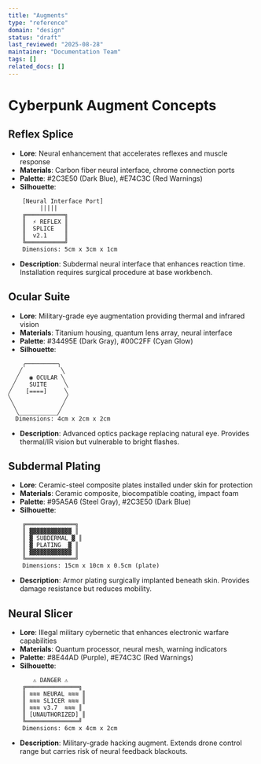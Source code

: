 ```yaml
---
title: "Augments"
type: "reference"
domain: "design"
status: "draft"
last_reviewed: "2025-08-28"
maintainer: "Documentation Team"
tags: []
related_docs: []
---
```


# Cyberpunk Augment Concepts

## Reflex Splice
- **Lore**: Neural enhancement that accelerates reflexes and muscle response
- **Materials**: Carbon fiber neural interface, chrome connection ports
- **Palette**: #2C3E50 (Dark Blue), #E74C3C (Red Warnings)
- **Silhouette**: 
```
    [Neural Interface Port]
         |||||
    ╔═══════════╗
    ║  ⚡ REFLEX ║
    ║  SPLICE   ║
    ║  v2.1     ║
    ╚═══════════╝
    Dimensions: 5cm x 3cm x 1cm
```
- **Description**: Subdermal neural interface that enhances reaction time. Installation requires surgical procedure at base workbench.

## Ocular Suite
- **Lore**: Military-grade eye augmentation providing thermal and infrared vision
- **Materials**: Titanium housing, quantum lens array, neural interface
- **Palette**: #34495E (Dark Gray), #00C2FF (Cyan Glow)
- **Silhouette**:
```
    ╭─────────╮
   ╱           ╲
  ╱   ◉ OCULAR ╲
 ╱    SUITE     ╲
╱    [====]     ╲
╲               ╱
 ╲             ╱
  ╲___________╱
  Dimensions: 4cm x 2cm x 2cm
```
- **Description**: Advanced optics package replacing natural eye. Provides thermal/IR vision but vulnerable to bright flashes.

## Subdermal Plating
- **Lore**: Ceramic-steel composite plates installed under skin for protection
- **Materials**: Ceramic composite, biocompatible coating, impact foam
- **Palette**: #95A5A6 (Steel Gray), #2C3E50 (Dark Blue)
- **Silhouette**:
```
    ╔══════════════╗
    ║ ▓▓▓▓▓▓▓▓▓▓▓▓ ║
    ║ ▓ SUBDERMAL ▓ ║  
    ║ ▓ PLATING  ▓ ║
    ║ ▓▓▓▓▓▓▓▓▓▓▓▓ ║
    ╚══════════════╝
    Dimensions: 15cm x 10cm x 0.5cm (plate)
```
- **Description**: Armor plating surgically implanted beneath skin. Provides damage resistance but reduces mobility.

## Neural Slicer
- **Lore**: Illegal military cybernetic that enhances electronic warfare capabilities
- **Materials**: Quantum processor, neural mesh, warning indicators
- **Palette**: #8E44AD (Purple), #E74C3C (Red Warnings)
- **Silhouette**:
```
       ⚠️ DANGER ⚠️
    ╔═══════════════╗
    ║ ≋≋≋ NEURAL ≋≋≋ ║
    ║ ≋≋≋ SLICER ≋≋≋ ║
    ║ ≋≋≋ v3.7  ≋≋≋ ║
    ║ [UNAUTHORIZED] ║
    ╚═══════════════╝
    Dimensions: 6cm x 4cm x 2cm
```
- **Description**: Military-grade hacking augment. Extends drone control range but carries risk of neural feedback blackouts.

